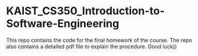# KAIST_CS350_Introduction-to-Software-Engineering
This repo contains the code for the final homework of the course. The repo also contains a detailed pdf file to explain the procedure.
Good luck))
